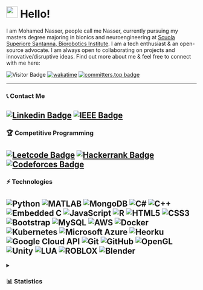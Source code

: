 <h1> <img src="https://raw.githubusercontent.com/aemmadi/aemmadi/master/wave.gif" width="30px" height= "30px"> Hello! </h1>


I am Mohamed Nasser, people call me Nasser, currently pursuing my masters degree majoring in bionics and neuroengineering at [Scuola Superiore Santanna, Biorobotics Institute](https://www.bionicsengineering.it/edu/). I am a tech enthusiast & an open-source advocate. I am always open to collaborating on projects and innovative/disruptive ideas. Find out more about me & feel free to connect with me here:

![Visitor Badge](https://visitor-badge.laobi.icu/badge?page_id=mo-gaafar.mo-gaafar)
[![wakatime](https://wakatime.com/badge/user/da6c03be-746f-407a-b490-c5fe8ddc59a5.svg)](https://wakatime.com/@da6c03be-746f-407a-b490-c5fe8ddc59a5)
[![committers.top badge](https://user-badge.committers.top/egypt/mo-gaafar.svg)](https://user-badge.committers.top/egypt/mo-gaafar)

-------------------

### 📞 Contact Me

[![Linkedin Badge](https://img.shields.io/badge/-mohamednasser-blue?style=flat-square&logo=Linkedin&logoColor=white&link=https://www.linkedin.com/in/anirudhemmadi/)](https://www.linkedin.com/in/mohamed-nasser-gaafar-bb5772111/)
[![IEEE Badge](https://img.shields.io/badge/-mohamed_gaafar@ieee.org-2523e7?style=flat-square&logo=IEEE&logoColor=white&link=mailto:mohamed_gaafar@ieee.org)](mailto:mohamed_gaafar@ieee.org)
-------------------

### 🏆 Competitive Programming

[![Leetcode Badge](https://img.shields.io/badge/-LeetCode-ff8c00?style=flat-square&logo=leetcode&logoColor=white&link=https://leetcode.com/mo-gaafar/)](https://leetcode.com/mo-gaafar/)
[![Hackerrank Badge](https://img.shields.io/badge/-HackerRank-3aa527?style=flat-square&logo=hackerrank&logoColor=white&link=https://www.hackerrank.com/mo_gaafar)](https://www.hackerrank.com/mo_gaafar)
[![Codeforces Badge](https://img.shields.io/badge/-CodeForces-2c5687?style=flat-square&logo=codeforces&logoColor=white&link=https://codeforces.com/profile/mo-gaafar)](https://codeforces.com/profile/mo-gaafar)
------------------

### ⚡ Technologies
![Python](https://img.shields.io/badge/-Python-black?style=flat-square&logo=Python)
![MATLAB](https://img.shields.io/badge/-MATLAB-blue?style=flat-square&logo=matrix)
![MongoDB](https://img.shields.io/badge/-MongoDB-lightgreen?style=flat-square&logo=mongodb)
![C#](https://img.shields.io/badge/-C%23-00599C?style=flat-square&logo=csharp)
![C++](https://img.shields.io/badge/-C++-00599C?style=flat-square&logo=cplusplus)
![Embedded C](https://img.shields.io/badge/-Embedded%20C-474747?style=flat-square&logo=c)
![JavaScript](https://img.shields.io/badge/-JavaScript-black?style=flat-square&logo=javascript)
![R](https://img.shields.io/badge/-R-2a7aea?style=flat-square&logo=R)
![HTML5](https://img.shields.io/badge/-HTML5-E34F26?style=flat-square&logo=html5&logoColor=white)
![CSS3](https://img.shields.io/badge/-CSS3-1572B6?style=flat-square&logo=css3)
![Bootstrap](https://img.shields.io/badge/-Bootstrap-563D7C?style=flat-square&logo=bootstrap)
![MySQL](https://img.shields.io/badge/-MySQL-black?style=flat-square&logo=mysql)
![AWS](https://img.shields.io/badge/Amazon%20Web%20Services-E34F26?style=flat-square&logo=amazon&logoColor=black)
![Docker](https://img.shields.io/badge/-Docker-00599C?style=flat-square&logo=docker&logoColor=white)
![Kubernetes](https://img.shields.io/badge/Kubernetes-2523e7?style=flat-square&logo=kubernetes&logoColor=white)
![Microsoft Azure](https://img.shields.io/badge/Microsoft%20Azure-232F7E?style=flat-square&logo=microsoft-azure)
![Heorku](https://img.shields.io/badge/Heroku-563D7C?style=flat-square&logo=heroku)
![Google Cloud API](https://img.shields.io/badge/Google%20Cloud%20API-084dad?style=flat-square&logo=google-cloud)
![Git](https://img.shields.io/badge/-Git-black?style=flat-square&logo=git)
![GitHub](https://img.shields.io/badge/-GitHub-181717?style=flat-square&logo=github)
![OpenGL](https://img.shields.io/badge/-OpenGL-E34F26?style=flat-square&logo=opengl&logoColor=white)
![Unity](https://img.shields.io/badge/-Unity-181717?style=flat-square&logo=unity)
![LUA](https://img.shields.io/badge/-LUA-2523e7?style=flat-square&logo=LUA)
![ROBLOX](https://img.shields.io/badge/-ROBLOX-ff0505?style=flat-square&logo=ROBLOX)
![Blender](https://img.shields.io/badge/-Blender-E34F26?style=flat-square&logo=blender&logoColor=white)
-------------------



<details>
  <summary><h3> 📊 Statistics </h3></summary>
<img src="https://github-readme-streak-stats.herokuapp.com/?user=mo-gaafar&theme=dark&date_format=j%20M%5B%20Y%5D&currStreakLabel=6FDA44&fire=6FDA44&ring=6FDA44" alt="GitHub Streak Stats" height="200" />
<br>
<img src="https://github-readme-stats.vercel.app/api?username=mo-gaafar&title_color=6FDA44&text_color=FFFFFF&show_icons=true&icon_color=6FDA44&include_all_commits=true&count_private=true&theme=dark" alt="GitHub Stats" height="200"/>
<br>
<img src="https://github-readme-stats.vercel.app/api/top-langs?username=mo-gaafar&layout=compact&title_color=6FDA44&text_color=FFFFFF&theme=dark" alt="GitHub Most Used Languages" height="200" />
<br>
</details>
